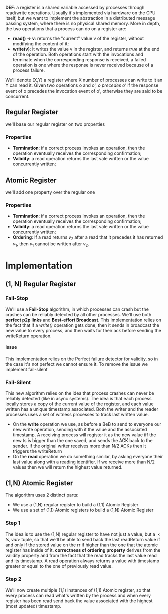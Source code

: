 **DEF**: a register is a shared variable accessed by processes through read/write operations. Usually it's implemented via hardware on the CPU itself, but we want to implement the abstraction in a distributed message passing system, where there is no physical shared memory.
More in depth, the two operations that a process can do on a register are:
- **read() -> v**: returns the "current" value v of the register, without modifying the content of it;
- **write(v)**: it writes the value v in the register, and returns $true$ at the end of the operation.
Both operations start with the invocations and terminate when the corresponding response is received, a failed operation is one where the response is never received because of a process failure.

We'll denote (X,Y) a register where X number of processes can write to it an Y can read it.
Given two operations o and o', _o precedes o'_ if the response event of o precedes the invocation event of o', otherwise they are said to be concurrent.
## Regular Register
we'll base our regular register on two properties
### Properties
- **Termination**: if a correct process invokes an operation, then the operation eventually receives the corresponding confirmation;
- **Validity**: a read operation returns the last vale written or the value concurrently written;
## Atomic Register
we'll add one property over the regular one
### Properties
- **Termination**: if a correct process invokes an operation, then the operation eventually receives the corresponding confirmation;
- **Validity**: a read operation returns the last vale written or the value concurrently written;
- **Ordering**: If a read returns $v_2$ after a read that it precedes it has returned $v_1$, then $v_1$ cannot be written after $v_2$.
# Implementation
## (1, N) Regular Register
### Fail-Stop
We'll use a **Fail-Stop** algorithm, in which processes can crash but the crashes can be reliably detected by all other processes. We'll use both **perfect p2p links** and **Best-effort Broadcast**.
This implementation relies on the fact that if a *write()* operation gets done, then it sends in broadcast the new value to every process, and then waits for their ack before sending the writeReturn operation.
#### Issue
This implementation relies on the Perfect failure detector for validity, so in the case it's not perfect we cannot ensure it. To remove the issue we implement fail-silent
### Fail-Silent
This new algorithm relies on the idea that process crashes can never be reliably detected (like in async systems). The idea is that each process locally stores a copy of the current value of the register, and each value written has a unique timestamp associated. Both the writer and the reader processes uses a set of witness processes to track last written value.
- On the **write** operation we use, as before a BeB to send to everyone our new write operation, sending with it the value and the associated timestamp. A receiving process will register it as the new value iff the new ts is bigger than the one saved, and sends the ACK back to the sender. If the original writer receives more than N/2 ACKs then it triggers the writeReturn
- On the **read** operation we do something similar, by asking everyone their last value along with a reading identifier. If we receive more than N/2 values then we will return the highest value returned.
## (1,N) Atomic Register
The algorithm uses 2 distinct parts:
- We use a (1,N) regular register to build a (1,1) Atomic Register
- We use a set of (1,1) Atomic registers to build a (1,N) Atomic Register
### Step 1
The idea is to use the (1,N) regular register to have not just a value, but a $<ts, val>$ tuple, so that we'll be able to send back the last readReturn value if and only if the stored value on the rr if higher than the one that the atomic register has inside of it. 
**correctness of ordering property** derives from the validity property and from the fact that the read tracks the last value read and its timestamp. A read operation always returns a value with timestamp greater or equal to the one of previously read value.
### Step 2
We'll now create multiple (1,1) instances of (1,1) Atomic register, so that every process can read what's written by the process and when every register has been read send back the value associated with the highest (most updated) timestamp.